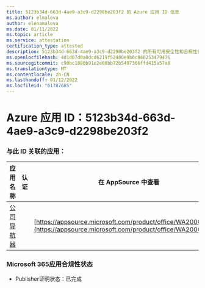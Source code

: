 ```yaml
---
title: 5123b34d-663d-4ae9-a3c9-d2298be203f2 的 Azure 应用 ID 信息
ms.author: elmalova
author: elenamalova
ms.date: 01/11/2022
ms.topic: article
ms.service: attestation
certification_type: attested
description: 5123b34d-663d-4ae9-a3c9-d2298be203f2 的所有可用安全性和合规性信息。
ms.openlocfilehash: 4d1d07d0a0dcd6219f52480e9b0c840253479476
ms.sourcegitcommit: c90bc1880b91e2e60bb72b5497366ffd415a57a8
ms.translationtype: MT
ms.contentlocale: zh-CN
ms.lasthandoff: 01/12/2022
ms.locfileid: "61787685"
---
```

# <a name="azure-app-id-5123b34d-663d-4ae9-a3c9-d2298be203f2"></a>Azure 应用 ID：5123b34d-663d-4ae9-a3c9-d2298be203f2


### <a name="apps-associated-with-this-id"></a>与此 ID 关联的应用：
| **应用名称** | **认证** | **在 AppSource 中查看** |
|--------------|---------------|-----------------------|
| [公司导航器](https://docs.microsoft.com/microsoft-365-app-certification/forward/WA200003365) |  | [https://appsource.microsoft.com/product/office/WA200003365](https://appsource.microsoft.com/product/office/WA200003365) |

### <a name="microsoft-365-app-compliance-status"></a>Microsoft 365应用合规性状态
- Publisher证明状态：已完成

